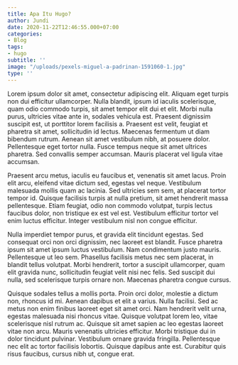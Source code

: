 ```yaml
---
title: Apa Itu Hugo?
author: Jundi
date: 2020-11-22T12:46:55.000+07:00
categories:
- Blog
tags:
- hugo
subtitle: ''
image: "/uploads/pexels-miguel-a-padrinan-1591060-1.jpg"
type: ''
---
```

Lorem ipsum dolor sit amet, consectetur adipiscing elit. Aliquam eget turpis non dui efficitur ullamcorper. Nulla blandit, ipsum id iaculis scelerisque, quam odio commodo turpis, sit amet tempor elit dui et elit. Morbi nulla purus, ultricies vitae ante in, sodales vehicula est. Praesent dignissim suscipit est, ut porttitor lorem facilisis a. Praesent est velit, feugiat et pharetra sit amet, sollicitudin id lectus. Maecenas fermentum ut diam bibendum rutrum. Aenean sit amet vestibulum nibh, at posuere dolor. Pellentesque eget tortor nulla. Fusce tempus neque sit amet ultrices pharetra. Sed convallis semper accumsan. Mauris placerat vel ligula vitae accumsan.

Praesent arcu metus, iaculis eu faucibus et, venenatis sit amet lacus. Proin elit arcu, eleifend vitae dictum sed, egestas vel neque. Vestibulum malesuada mollis quam ac lacinia. Sed ultricies sem sem, at placerat tortor tempor id. Quisque facilisis turpis at nulla pretium, sit amet hendrerit massa pellentesque. Etiam feugiat, odio non commodo volutpat, turpis lectus faucibus dolor, non tristique ex est vel est. Vestibulum efficitur tortor vel enim luctus efficitur. Integer vestibulum nisl non congue efficitur.

Nulla imperdiet tempor purus, et gravida elit tincidunt egestas. Sed consequat orci non orci dignissim, nec laoreet est blandit. Fusce pharetra ipsum sit amet ipsum luctus vestibulum. Nam condimentum justo mauris. Pellentesque ut leo sem. Phasellus facilisis metus nec sem placerat, in blandit tellus volutpat. Morbi hendrerit, tortor a suscipit ullamcorper, quam elit gravida nunc, sollicitudin feugiat velit nisi nec felis. Sed suscipit dui nulla, sed scelerisque turpis ornare non. Maecenas pharetra congue cursus.

Quisque sodales tellus a mollis porta. Proin orci dolor, molestie a dictum non, rhoncus id mi. Aenean dapibus et elit a varius. Nulla facilisi. Sed ac metus non enim finibus laoreet eget sit amet orci. Nam hendrerit velit urna, egestas malesuada nisi rhoncus vitae. Quisque volutpat lorem leo, vitae scelerisque nisl rutrum ac. Quisque sit amet sapien ac leo egestas laoreet vitae non arcu. Mauris venenatis ultricies efficitur. Morbi tristique dui in dolor tincidunt pulvinar. Vestibulum ornare gravida fringilla. Pellentesque nec elit ac tortor facilisis lobortis. Quisque dapibus ante est. Curabitur quis risus faucibus, cursus nibh ut, congue erat.
